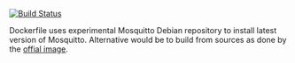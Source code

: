 [![Build Status](https://dev.azure.com/rjlab/GithubPipelines/_apis/build/status/rivms.mosquittobase?branchName=master)](https://dev.azure.com/rjlab/GithubPipelines/_build/latest?definitionId=2&branchName=master)

Dockerfile uses experimental Mosquitto Debian repository to install latest version of Mosquitto. Alternative would be to build from sources as done by the [offial image](https://hub.docker.com/_/eclipse-mosquitto). 
